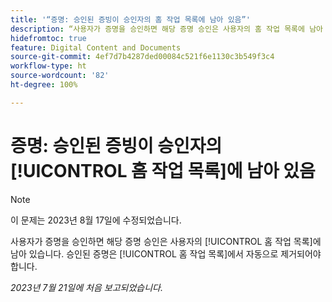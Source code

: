 ```yaml
---
title: '“증명: 승인된 증빙이 승인자의 홈 작업 목록에 남아 있음”'
description: “사용자가 증명을 승인하면 해당 증명 승인은 사용자의 홈 작업 목록에 남아 있습니다. 승인된 증명은 홈 작업 목록에서 자동으로 제거되어야 합니다.”
hidefromtoc: true
feature: Digital Content and Documents
source-git-commit: 4ef7d7b4287ded00084c521f6e1130c3b549f3c4
workflow-type: ht
source-wordcount: '82'
ht-degree: 100%

---
```



# 증명: 승인된 증빙이 승인자의 [!UICONTROL 홈 작업 목록]에 남아 있음

<!--WF and WFP TOCs-->

>[!NOTE]
>
>이 문제는 2023년 8월 17일에 수정되었습니다.

사용자가 증명을 승인하면 해당 증명 승인은 사용자의 [!UICONTROL 홈 작업 목록]에 남아 있습니다. 승인된 증명은 [!UICONTROL 홈 작업 목록]에서 자동으로 제거되어야 합니다.

_2023년 7월 21일에 처음 보고되었습니다._

